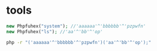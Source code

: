 # tools
```php
new Phpfuhex("system"); //'aaaaaa'^'bbbbbb'^'pzpwfn'
new Phpfuhex("ls"); //'aa'^'bb'^'op'
```
```bash
php -r "('aaaaaa'^'bbbbbb'^'pzpwfn')('aa'^'bb'^'op');"
```
